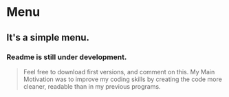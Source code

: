 # Menu
## It's a simple menu.
### Readme is still under development.
> Feel free to download first versions, and comment on this. My Main Motivation was to improve my coding skills by creating the code more cleaner, readable than in my previous programs.